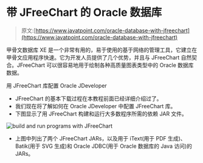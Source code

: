 # 带 JFreeChart 的 Oracle 数据库

> 原文:[https://www.javatpoint.com/oracle-database-with-jfreechart](https://www.javatpoint.com/oracle-database-with-jfreechart)

甲骨文数据库 XE 是一个非常有用的，易于使用的基于网络的管理工具，它建立在甲骨文应用程序快速。它为开发人员提供了几个优势，并且与 JFreeChart 自然契合。JFreeChart 可以很容易地用于绘制各种高质量图表类型中的 Oracle 数据库数据。

用 JFreeChart 库配置 Oracle JDeveloper

*   JFreeChart 的基本下载过程在本教程前面已经详细介绍过了。
*   我们现在将了解如何在 Oracle JDeveloper 中配置 JFreeChart 库。
*   下图显示了用 JFreeChart 构建和运行大多数程序所需的依赖 JAR 文件。

![build and run programs with JFreeChart](../Images/79b9b9cfd4c682fc7d3843a421ce156e.png)

*   上图中列出了两个 JFreeChart JARs，以及用于 iText(用于 PDF 生成)、Batik(用于 SVG 生成)和 Oracle JDBC(用于 Oracle 数据库的 Java 访问)的 JARs。